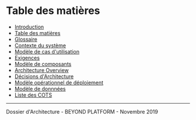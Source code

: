 # Table des matières

-   [Introduction](./0000.Introduction.md)
-   [Table des matières](./0001.TableOfContent.md)
-   [Glossaire](./0002.Glossary.md)
-   [Contexte du système](./0100.SystemContext.md)
-   [Modèle de cas d'utilisation](./0200.UseCaseModel.md)
-   [Exigences](./0300.Requirements.md)
-   [Modèle de composants](./0400.ComponentsModel.md)
-   [Architecture Overview](./0500.ArchitectureOverview.md)
-   [Décisions d'Architecture ](./0600.ArchitectureDecisions.md)
-   [Modèle opérationnel de déploiement](./0700.DeploymentModel.md)
-   [Modèle de donnnées](./0800.DataModel.md)
-   [Liste des COTS](./0900.COTSList.md)

* * *

Dossier d'Architecture - BEYOND PLATFORM - Novembre 2019

